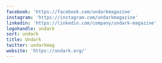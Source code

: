 ```yaml
---
facebook: 'https://facebook.com/undarkmagazine'
instagram: 'https://instagram.com/undarkmagazine'
linkedin: 'https://linkedin.com/company/undark-magazine'
logohandle: undark
sort: undark
title: Undark
twitter: undarkmag
website: 'https://undark.org/'
---
```

